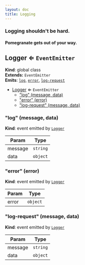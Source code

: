 ```yaml
---
layout: doc
title: Logging
---
```


### Logging shouldn't be hard.

#### Pomegranate gets out of your way.

<a name="Logger"></a>
## Logger ⇐ <code>EventEmitter</code>
**Kind**: global class  
**Extends:** <code>EventEmitter</code>  
**Emits**: <code>[log](#Logger+event_log)</code>, <code>[error](#Logger+event_error)</code>, <code>[log-request](#Logger+event_log-request)</code>  

* [Logger](#Logger) ⇐ <code>EventEmitter</code>
  * ["log" (message, data)](#Logger+event_log)
  * ["error" (error)](#Logger+event_error)
  * ["log-request" (message, data)](#Logger+event_log-request)

<a name="Logger+event_log"></a>
### "log" (message, data)
**Kind**: event emitted by <code>[Logger](#Logger)</code>  

| Param | Type |
| --- | --- |
| message | <code>string</code> | 
| data | <code>object</code> | 

<a name="Logger+event_error"></a>
### "error" (error)
**Kind**: event emitted by <code>[Logger](#Logger)</code>  

| Param | Type |
| --- | --- |
| error | <code>object</code> | 

<a name="Logger+event_log-request"></a>
### "log-request" (message, data)
**Kind**: event emitted by <code>[Logger](#Logger)</code>  

| Param | Type |
| --- | --- |
| message | <code>string</code> | 
| data | <code>object</code> | 

